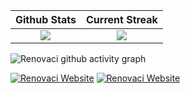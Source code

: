 Github Stats             |  Current Streak
:-------------------------:|:-------------------------:
![](https://github-readme-stats.vercel.app/api?username=renovacibr&show_icons=true&count_private=true&theme=github_dark)  |  ![](https://github-readme-streak-stats.herokuapp.com/?user=renovacibr&theme=github-dark-blue)

![Renovaci github activity graph](https://github-readme-activity-graph.cyclic.app/graph?username=renovacibr&theme=github-dark)

[![Renovaci Website](https://img.shields.io/badge/website-000000?style=for-the-badge&logo=About.me&logoColor=white)](https://www.renovaci.com) [![Renovaci Website](https://img.shields.io/badge/LinkedIn-0077B5?style=for-the-badge&logo=linkedin&logoColor=white)](https://br.linkedin.com/company/renovaci-tecnologia)







